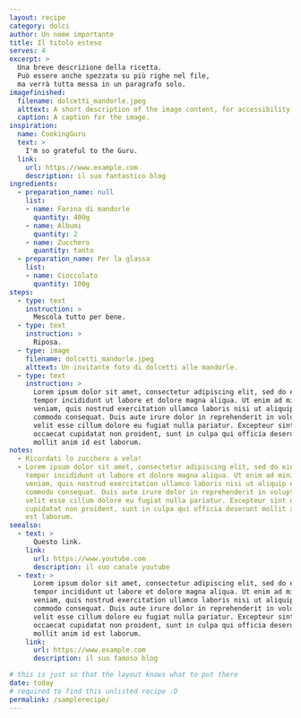 ```yaml
---
layout: recipe
category: dolci
author: Un nome importante
title: Il titolo esteso
serves: 4
excerpt: >
  Una breve descrizione della ricetta.
  Può essere anche spezzata su più righe nel file,
  ma verrà tutta messa in un paragrafo solo.
imagefinished:
  filename: dolcetti_mandorle.jpeg
  alttext: A short description of the image content, for accessibility.
  caption: A caption for the image.
inspiration:
  name: CookingGuru
  text: >
    I'm so grateful to the Guru.
  link:
    url: https://www.example.com
    description: il suo fantastico blog
ingredients:
  - preparation_name: null
    list: 
    - name: Farina di mandorle
      quantity: 400g
    - name: Albumi
      quantity: 2
    - name: Zucchero
      quantity: tanto
  - preparation_name: Per la glassa
    list: 
    - name: Cioccolato
      quantity: 100g
steps:
  - type: text
    instruction: >
      Mescola tutto per bene.
  - type: text
    instruction: >
      Riposa.
  - type: image
    filename: dolcetti_mandorle.jpeg
    alttext: Un invitante foto di dolcetti alle mandorle.
  - type: text
    instruction: >
      Lorem ipsum dolor sit amet, consectetur adipiscing elit, sed do eiusmod
      tempor incididunt ut labore et dolore magna aliqua. Ut enim ad minim
      veniam, quis nostrud exercitation ullamco laboris nisi ut aliquip ex ea
      commodo consequat. Duis aute irure dolor in reprehenderit in voluptate
      velit esse cillum dolore eu fugiat nulla pariatur. Excepteur sint
      occaecat cupidatat non proident, sunt in culpa qui officia deserunt
      mollit anim id est laborum.
notes:
  - Ricordati lo zucchero a velo!
  - Lorem ipsum dolor sit amet, consectetur adipiscing elit, sed do eiusmod
    tempor incididunt ut labore et dolore magna aliqua. Ut enim ad minim
    veniam, quis nostrud exercitation ullamco laboris nisi ut aliquip ex ea
    commodo consequat. Duis aute irure dolor in reprehenderit in voluptate
    velit esse cillum dolore eu fugiat nulla pariatur. Excepteur sint occaecat
    cupidatat non proident, sunt in culpa qui officia deserunt mollit anim id
    est laborum.
seealso:
  - text: >
      Questo link.
    link:
      url: https://www.youtube.com
      description: il suo canale youtube
  - text: >
      Lorem ipsum dolor sit amet, consectetur adipiscing elit, sed do eiusmod
      tempor incididunt ut labore et dolore magna aliqua. Ut enim ad minim
      veniam, quis nostrud exercitation ullamco laboris nisi ut aliquip ex ea
      commodo consequat. Duis aute irure dolor in reprehenderit in voluptate
      velit esse cillum dolore eu fugiat nulla pariatur. Excepteur sint
      occaecat cupidatat non proident, sunt in culpa qui officia deserunt
      mollit anim id est laborum.
    link:
      url: https://www.example.com
      description: il suo famoso blog

# this is just so that the layout knows what to put there
date: today
# required to find this unlisted recipe :D
permalink: /samplerecipe/
---
```


